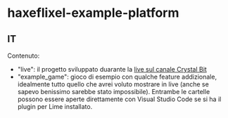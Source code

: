 # haxeflixel-example-platform
## IT
Contenuto:
* "live": il progetto sviluppato duarante la [live sul canale Crystal Bit](https://www.youtube.com/watch?v=8TqLoMeL3ls)
* "example_game": gioco di esempio con qualche feature addizionale, idealmente tutto quello che avrei voluto mostrare in live (anche se sapevo benissimo sarebbe stato impossibile).
Entrambe le cartelle possono essere aperte direttamente con Visual Studio Code se si ha il plugin per Lime installato.
